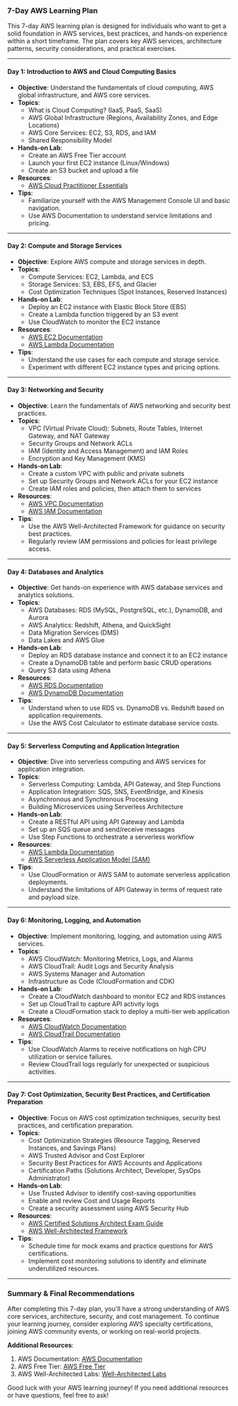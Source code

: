 ### 7-Day AWS Learning Plan

This 7-day AWS learning plan is designed for individuals who want to get a solid foundation in AWS services, best practices, and hands-on experience within a short timeframe. The plan covers key AWS services, architecture patterns, security considerations, and practical exercises.

---

#### **Day 1: Introduction to AWS and Cloud Computing Basics**
- **Objective**: Understand the fundamentals of cloud computing, AWS global infrastructure, and AWS core services.
- **Topics**:
  - What is Cloud Computing? (IaaS, PaaS, SaaS)
  - AWS Global Infrastructure (Regions, Availability Zones, and Edge Locations)
  - AWS Core Services: EC2, S3, RDS, and IAM
  - Shared Responsibility Model
- **Hands-on Lab**:
  - Create an AWS Free Tier account
  - Launch your first EC2 instance (Linux/Windows)
  - Create an S3 bucket and upload a file
- **Resources**:
  - [AWS Cloud Practitioner Essentials](https://www.aws.training/Details/Curriculum?id=20685)
- **Tips**:
  - Familiarize yourself with the AWS Management Console UI and basic navigation.
  - Use AWS Documentation to understand service limitations and pricing.

---

#### **Day 2: Compute and Storage Services**
- **Objective**: Explore AWS compute and storage services in depth.
- **Topics**:
  - Compute Services: EC2, Lambda, and ECS
  - Storage Services: S3, EBS, EFS, and Glacier
  - Cost Optimization Techniques (Spot Instances, Reserved Instances)
- **Hands-on Lab**:
  - Deploy an EC2 instance with Elastic Block Store (EBS)
  - Create a Lambda function triggered by an S3 event
  - Use CloudWatch to monitor the EC2 instance
- **Resources**:
  - [AWS EC2 Documentation](https://docs.aws.amazon.com/ec2/)
  - [AWS Lambda Documentation](https://docs.aws.amazon.com/lambda/)
- **Tips**:
  - Understand the use cases for each compute and storage service.
  - Experiment with different EC2 instance types and pricing options.

---

#### **Day 3: Networking and Security**
- **Objective**: Learn the fundamentals of AWS networking and security best practices.
- **Topics**:
  - VPC (Virtual Private Cloud): Subnets, Route Tables, Internet Gateway, and NAT Gateway
  - Security Groups and Network ACLs
  - IAM (Identity and Access Management) and IAM Roles
  - Encryption and Key Management (KMS)
- **Hands-on Lab**:
  - Create a custom VPC with public and private subnets
  - Set up Security Groups and Network ACLs for your EC2 instance
  - Create IAM roles and policies, then attach them to services
- **Resources**:
  - [AWS VPC Documentation](https://docs.aws.amazon.com/vpc/)
  - [AWS IAM Documentation](https://docs.aws.amazon.com/iam/)
- **Tips**:
  - Use the AWS Well-Architected Framework for guidance on security best practices.
  - Regularly review IAM permissions and policies for least privilege access.

---

#### **Day 4: Databases and Analytics**
- **Objective**: Get hands-on experience with AWS database services and analytics solutions.
- **Topics**:
  - AWS Databases: RDS (MySQL, PostgreSQL, etc.), DynamoDB, and Aurora
  - AWS Analytics: Redshift, Athena, and QuickSight
  - Data Migration Services (DMS)
  - Data Lakes and AWS Glue
- **Hands-on Lab**:
  - Deploy an RDS database instance and connect it to an EC2 instance
  - Create a DynamoDB table and perform basic CRUD operations
  - Query S3 data using Athena
- **Resources**:
  - [AWS RDS Documentation](https://docs.aws.amazon.com/rds/)
  - [AWS DynamoDB Documentation](https://docs.aws.amazon.com/dynamodb/)
- **Tips**:
  - Understand when to use RDS vs. DynamoDB vs. Redshift based on application requirements.
  - Use the AWS Cost Calculator to estimate database service costs.

---

#### **Day 5: Serverless Computing and Application Integration**
- **Objective**: Dive into serverless computing and AWS services for application integration.
- **Topics**:
  - Serverless Computing: Lambda, API Gateway, and Step Functions
  - Application Integration: SQS, SNS, EventBridge, and Kinesis
  - Asynchronous and Synchronous Processing
  - Building Microservices using Serverless Architecture
- **Hands-on Lab**:
  - Create a RESTful API using API Gateway and Lambda
  - Set up an SQS queue and send/receive messages
  - Use Step Functions to orchestrate a serverless workflow
- **Resources**:
  - [AWS Lambda Documentation](https://docs.aws.amazon.com/lambda/)
  - [AWS Serverless Application Model (SAM)](https://docs.aws.amazon.com/serverless-application-model/)
- **Tips**:
  - Use CloudFormation or AWS SAM to automate serverless application deployments.
  - Understand the limitations of API Gateway in terms of request rate and payload size.

---

#### **Day 6: Monitoring, Logging, and Automation**
- **Objective**: Implement monitoring, logging, and automation using AWS services.
- **Topics**:
  - AWS CloudWatch: Monitoring Metrics, Logs, and Alarms
  - AWS CloudTrail: Audit Logs and Security Analysis
  - AWS Systems Manager and Automation
  - Infrastructure as Code (CloudFormation and CDK)
- **Hands-on Lab**:
  - Create a CloudWatch dashboard to monitor EC2 and RDS instances
  - Set up CloudTrail to capture API activity logs
  - Create a CloudFormation stack to deploy a multi-tier web application
- **Resources**:
  - [AWS CloudWatch Documentation](https://docs.aws.amazon.com/cloudwatch/)
  - [AWS CloudTrail Documentation](https://docs.aws.amazon.com/cloudtrail/)
- **Tips**:
  - Use CloudWatch Alarms to receive notifications on high CPU utilization or service failures.
  - Review CloudTrail logs regularly for unexpected or suspicious activities.

---

#### **Day 7: Cost Optimization, Security Best Practices, and Certification Preparation**
- **Objective**: Focus on AWS cost optimization techniques, security best practices, and certification preparation.
- **Topics**:
  - Cost Optimization Strategies (Resource Tagging, Reserved Instances, and Savings Plans)
  - AWS Trusted Advisor and Cost Explorer
  - Security Best Practices for AWS Accounts and Applications
  - Certification Paths (Solutions Architect, Developer, SysOps Administrator)
- **Hands-on Lab**:
  - Use Trusted Advisor to identify cost-saving opportunities
  - Enable and review Cost and Usage Reports
  - Create a security assessment using AWS Security Hub
- **Resources**:
  - [AWS Certified Solutions Architect Exam Guide](https://aws.amazon.com/certification/certified-solutions-architect-associate/)
  - [AWS Well-Architected Framework](https://aws.amazon.com/architecture/well-architected/)
- **Tips**:
  - Schedule time for mock exams and practice questions for AWS certifications.
  - Implement cost monitoring solutions to identify and eliminate underutilized resources.

---

### Summary & Final Recommendations
After completing this 7-day plan, you'll have a strong understanding of AWS core services, architecture, security, and cost management. To continue your learning journey, consider exploring AWS specialty certifications, joining AWS community events, or working on real-world projects.

**Additional Resources**:
1. AWS Documentation: [AWS Documentation](https://docs.aws.amazon.com/)
2. AWS Free Tier: [AWS Free Tier](https://aws.amazon.com/free/)
3. AWS Well-Architected Labs: [Well-Architected Labs](https://www.wellarchitectedlabs.com/)

Good luck with your AWS learning journey! If you need additional resources or have questions, feel free to ask!
